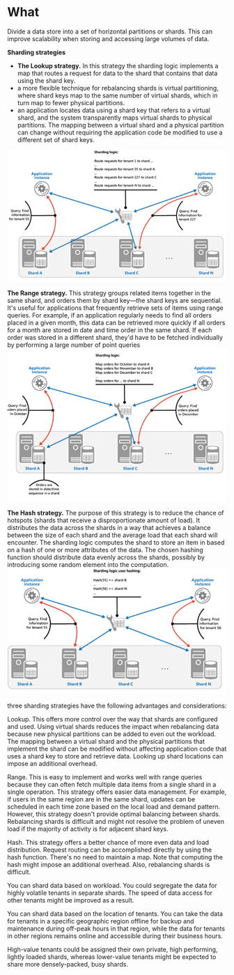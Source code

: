 # What

Divide a data store into a set of horizontal partitions or shards. This can improve scalability when storing and accessing large volumes of data.

**Sharding strategies**

* **The Lookup strategy.** In this strategy the sharding logic implements a map that routes a request for data to the shard that contains that data using the shard key.
* a more flexible technique for rebalancing shards is virtual partitioning, where shard keys map to the same number of virtual shards, which in turn map to fewer physical partitions. 
* an application locates data using a shard key that refers to a virtual shard, and the system transparently maps virtual shards to physical partitions. The mapping between a virtual shard and a physical partition can change without requiring the application code be modified to use a different set of shard keys.

![picture 6](../../.gitbook/assets/72d8842a8a9d5f07cd829912b659bf1ad0ab1d5378c93de4fed360be9dc71ae3.png)

**The Range strategy.** This strategy groups related items together in the same shard, and orders them by shard key—the shard keys are sequential. It's useful for applications that frequently retrieve sets of items using range queries. For example, if an application regularly needs to find all orders placed in a given month, this data can be retrieved more quickly if all orders for a month are stored in date and time order in the same shard. If each order was stored in a different shard, they'd have to be fetched individually by performing a large number of point queries ![picture 7](../../.gitbook/assets/77e50a16dc927cab4eafe47b3c272574ee61324cf52da8f32762c88353ef28a9.png)

**The Hash strategy.** The purpose of this strategy is to reduce the chance of hotspots \(shards that receive a disproportionate amount of load\). It distributes the data across the shards in a way that achieves a balance between the size of each shard and the average load that each shard will encounter. The sharding logic computes the shard to store an item in based on a hash of one or more attributes of the data. The chosen hashing function should distribute data evenly across the shards, possibly by introducing some random element into the computation. ![picture 8](../../.gitbook/assets/2dfce8471b1a04d1d623df714311b0f895fdda13db91856558fe718994afebe3.png)

three sharding strategies have the following advantages and considerations:

Lookup. This offers more control over the way that shards are configured and used. Using virtual shards reduces the impact when rebalancing data because new physical partitions can be added to even out the workload. The mapping between a virtual shard and the physical partitions that implement the shard can be modified without affecting application code that uses a shard key to store and retrieve data. Looking up shard locations can impose an additional overhead.

Range. This is easy to implement and works well with range queries because they can often fetch multiple data items from a single shard in a single operation. This strategy offers easier data management. For example, if users in the same region are in the same shard, updates can be scheduled in each time zone based on the local load and demand pattern. However, this strategy doesn't provide optimal balancing between shards. Rebalancing shards is difficult and might not resolve the problem of uneven load if the majority of activity is for adjacent shard keys.

Hash. This strategy offers a better chance of more even data and load distribution. Request routing can be accomplished directly by using the hash function. There's no need to maintain a map. Note that computing the hash might impose an additional overhead. Also, rebalancing shards is difficult.

You can shard data based on workload. You could segregate the data for highly volatile tenants in separate shards. The speed of data access for other tenants might be improved as a result.

You can shard data based on the location of tenants. You can take the data for tenants in a specific geographic region offline for backup and maintenance during off-peak hours in that region, while the data for tenants in other regions remains online and accessible during their business hours.

High-value tenants could be assigned their own private, high performing, lightly loaded shards, whereas lower-value tenants might be expected to share more densely-packed, busy shards.

